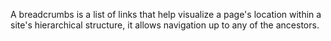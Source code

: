 A breadcrumbs is a list of links that help visualize a page's location within a site's hierarchical structure, it allows navigation up to any of the ancestors.